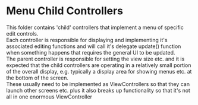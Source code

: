 #  Menu Child Controllers

This folder contains 'child' controllers that implement a menu  of specific edit controls. <br>
Each controller is responsible for displaying and implementing it's associated editing functions and will call it's delegate update() function when something happens that requires the general UI to be updated.<br>
The parent controller is responsible for setting the view size etc. and it is expected that the child controllers are operating in a relatively small portion of the overall display, e.g. typically a display area for showing menus etc. at the bottom of the screen.<br>
These usually need to be implemented as ViewControllers so that they can launch other screens  etc. plus it also breaks up functionality so that it's not all in one enormous ViewController

